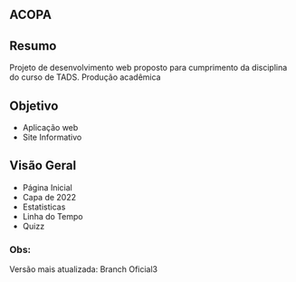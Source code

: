 ## ACOPA

## Resumo
Projeto de desenvolvimento web proposto para cumprimento da disciplina do curso de TADS.
Produção acadêmica

## Objetivo
- Aplicação web
- Site Informativo

## Visão Geral
- Página Inicial
- Capa de 2022
- Estatisticas
- Linha do Tempo
- Quizz

### Obs:
Versão mais atualizada: Branch Oficial3


